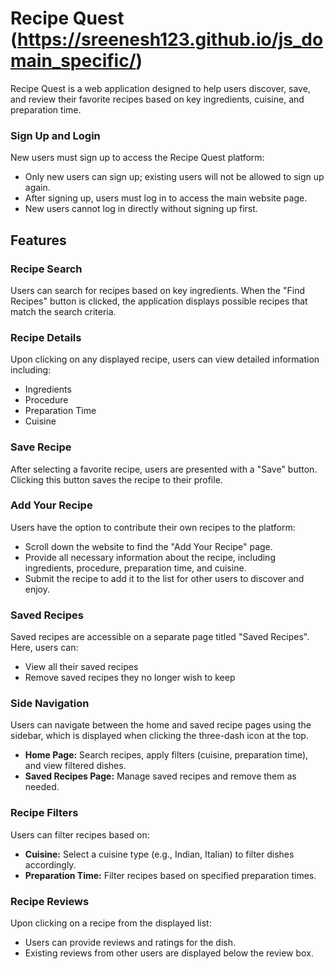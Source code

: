 # Recipe Quest  (https://sreenesh123.github.io/js_domain_specific/)

Recipe Quest is a web application designed to help users discover, save, and review their favorite recipes based on key ingredients, cuisine, and preparation time.

### Sign Up and Login

New users must sign up to access the Recipe Quest platform:
- Only new users can sign up; existing users will not be allowed to sign up again.
- After signing up, users must log in to access the main website page.
- New users cannot log in directly without signing up first.

## Features

### Recipe Search

Users can search for recipes based on key ingredients. When the "Find Recipes" button is clicked, the application displays possible recipes that match the search criteria.

### Recipe Details

Upon clicking on any displayed recipe, users can view detailed information including:
- Ingredients
- Procedure
- Preparation Time
- Cuisine

### Save Recipe

After selecting a favorite recipe, users are presented with a "Save" button. Clicking this button saves the recipe to their profile.

### Add Your Recipe

Users have the option to contribute their own recipes to the platform:
- Scroll down the website to find the "Add Your Recipe" page.
- Provide all necessary information about the recipe, including ingredients, procedure, preparation time, and cuisine.
- Submit the recipe to add it to the list for other users to discover and enjoy.

### Saved Recipes

Saved recipes are accessible on a separate page titled "Saved Recipes". Here, users can:
- View all their saved recipes
- Remove saved recipes they no longer wish to keep

### Side Navigation

Users can navigate between the home and saved recipe pages using the sidebar, which is displayed when clicking the three-dash icon at the top.
- **Home Page:** Search recipes, apply filters (cuisine, preparation time), and view filtered dishes.
- **Saved Recipes Page:** Manage saved recipes and remove them as needed.

### Recipe Filters

Users can filter recipes based on:
- **Cuisine:** Select a cuisine type (e.g., Indian, Italian) to filter dishes accordingly.
- **Preparation Time:** Filter recipes based on specified preparation times.

### Recipe Reviews

Upon clicking on a recipe from the displayed list:
- Users can provide reviews and ratings for the dish.
- Existing reviews from other users are displayed below the review box.





